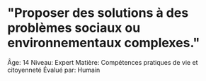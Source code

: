 # "Proposer des solutions à des problèmes sociaux ou environnementaux complexes."

Âge: 14
Niveau: Expert
Matière: Compétences pratiques de vie et citoyenneté
Évalué par: Humain
